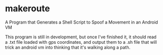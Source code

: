 # makeroute
A Program that Generates a Shell Script to Spoof a Movement in an Android VM

This program is still in development, but once I've finished it, it should read a .txt file loaded with gps 
coordinates, and output them to a .sh file that will trick an android vm into thinking that it's walking along a path.

